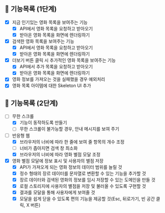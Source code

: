 ## 🐾 기능목록 (1단계)

- [x] 지금 인기있는 영화 목록을 보여주는 기능
  - [x] API에서 영화 목록을 요청하고 받아오기
  - [x] 받아온 영화 목록을 화면에 렌더링하기
- [x] 검색한 영화 목록을 보여주는 기능
  - [x] API에서 영화 목록을 요청하고 받아오기
  - [x] 받아온 영화 목록을 화면에 렌더링하기
- [x] 더보기 버튼 클릭 시 추가적인 영화 목록을 보여주는 기능
  - [x] API에서 추가 목록을 요청하고 받아오기
  - [x] 받아온 영화 목록을 화면에 렌더링하기
- [x] 영화 정보를 가져오는 것을 실패했을 경우 예외처리
- [x] 영화 목록 아이템에 대한 Skeleton UI 추가

## 🐾 기능목록 (2단계)

- [ ] 무한 스크롤
  - [x] 기능이 동작하도록 만들기
  - [ ] 무한 스크롤이 불가능할 경우, 안내 메시지를 보여 주기
- [ ] 반응형 웹
  - [x] 브라우저의 너비에 따라 한 줄에 보여 줄 항목의 개수 조정
  - [ ] 너비가 좁아지면 검색 창 최소화
  - [x] 브라우저의 너비에 따라 영화 별점 모달 조정
- [x] 영화 별점 모달에 정보 표시 및 사용자의 별점 저장
  - [x] API가 가져오게 되는 영화 정보의 데이터 범위를 늘릴 것
  - [x] 정수 형태의 장르 데이터를 문자열로 변환할 수 있는 기능을 추가할 것
  - [x] 장르 데이터와 검색된 영화의 정보를 임시 저장할 수 있는 도메인을 만들 것
  - [x] 로컬 스토리지에 사용자의 별점을 저장 및 불러올 수 있도록 구현할 것
  - [x] 결과를 모달을 통해 사용자에게 보여줄 것
  - [x] 모달을 쉽게 닫을 수 있도록 편의 기능을 제공할 것(Esc, 뒤로가기, 빈 공간 클릭, X 버튼)
